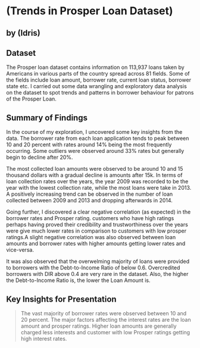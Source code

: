 # (Trends in Prosper Loan Dataset)
## by (Idris)



## Dataset

The Prosper loan dataset contains information on 113,937 loans taken by Americans in various parts of the country spread across 81 fields. Some of the fields include loan amount, borrower rate, current loan status, borrower state etc. I carried out some data wrangling and exploratory data analysis on the dataset to spot trends and patterns in borrower behaviour for patrons of the Prosper Loan.

## Summary of Findings

In the course of my exploration, I uncovered some key insights from the data. The borrower rate from each loan application tends to peak between 10 and 20 percent with rates around 14% being the most frequently occurring. Some outliers were observed around 33% rates but generally begin to decline after 20%.

The most collected loan amounts were observed to be around 10 and 15 thousand dollars with a gradual decline is amounts after 15k. In terms of loan collection rates over the years, the year 2009 was recorded to be the year with the lowest collection rate, while the most loans were take in 2013. A positively increasing trend can be observed in the number of loan collected between 2009 and 2013 and dropping afterwards in 2014. 

Going further, I discovered a clear negative correlation (as expected) in the borrower rates and Prosper rating. customers who have high ratings perhaps having proved their credibility and trustworthiness over the years were give much lower rates in comparison to customers with low prosper ratings.A slight negative correlation was also observed between loan amounts and borrower rates with higher amounts getting lower rates and vice-versa.

It was also observed that the overwelming majority of loans were provided to borrowers with the Debt-to-Income Ratio of below 0.6. Overcredited borrowers with DIR above 0.4 are very rare in the dataset. Also, the higher the Debt-to-Income Ratio is, the lower the Loan Amount is.

## Key Insights for Presentation

> The vast majority of borrower rates were observed between 10 and 20 percent. The major factors affecting the interest rates are the loan amount and prosper ratings. Higher loan amounts are generally charged less interests and customer with low Prosper ratings getting high interest rates.